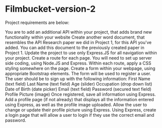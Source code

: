 # Filmbucket-version-2

Project requirements are below: 


You are to add an additional API within your project, that adds brand new functionality within your website
Create another word document, that resembles the API Research paper we did in Project 1, for this API you've added. 
You can add this document to the previously created paper in Project 1.
Update the project to use only Express.JS for all navigation within your project. Create a route for each page. You will need to set up server side coding, using Node.JS and Express.
Within each route, apply a CSS styling somewhere on the page.
Create a form within your webpage, using appropriate Bootstrap elements. The form will be used to register a user. The user should be to sign up with the following information: 
First Name (text field)
Last Name (text field)
Age (slider)
Occupation (drop down list)
Date of Birth (date picker)
Email (text field)
Password (secured text field)
Profile Picture (image)
Once registered, save all information using Express. Add a profile page (if not already) that displays all the information entered using Express, as well as the profile image uploaded. 
Allow the user to change or update their profile picture using Express. 
Using Express, create a login page that will allow a user to login if they use the correct email and password.
